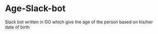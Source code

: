 # Age-Slack-bot
Slack bot written in GO which give the age of the person based on his/her date of birth
